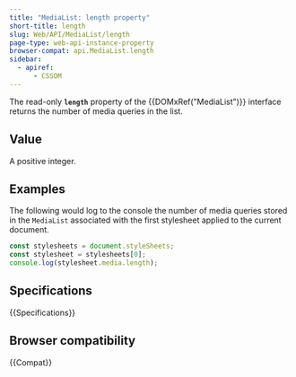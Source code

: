 ```yaml
---
title: "MediaList: length property"
short-title: length
slug: Web/API/MediaList/length
page-type: web-api-instance-property
browser-compat: api.MediaList.length
sidebar:
  - apiref:
      - CSSOM
---
```


The read-only **`length`** property of the {{DOMxRef("MediaList")}} interface returns the number of media queries in the list.

## Value

A positive integer.

## Examples

The following would log to the console the number of media queries stored in the
`MediaList` associated with the first stylesheet applied to the current document.

```js
const stylesheets = document.styleSheets;
const stylesheet = stylesheets[0];
console.log(stylesheet.media.length);
```

## Specifications

{{Specifications}}

## Browser compatibility

{{Compat}}

